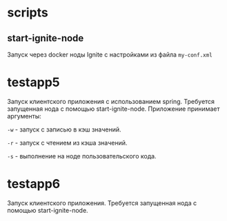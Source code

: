# scripts

## start-ignite-node

Запуск через docker ноды Ignite c настройками из файла `my-conf.xml`

# testapp5

Запуск клиентского приложения с использованием spring. Требуется запущенная нода с помощью start-ignite-node. 
Приложение принимает аргументы:

`-w` - запуск с записью в кэш значений.

`-r` - запуск с чтением из кэша значений.

`-s` - выполнение на ноде пользовательского кода.

# testapp6

Запуск клиентского приложения. Требуется запущенная нода с помощью start-ignite-node.